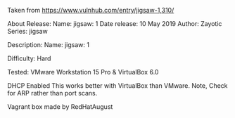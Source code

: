 Taken from https://www.vulnhub.com/entry/jigsaw-1,310/ 

About Release:
    Name: jigsaw: 1
    Date release: 10 May 2019
    Author: Zayotic
    Series: jigsaw

Description:
Name: jigsaw: 1

Difficulty: Hard

Tested: VMware Workstation 15 Pro & VirtualBox 6.0

DHCP Enabled
This works better with VirtualBox than VMware. Note, Check for ARP rather than port scans.
 
Vagrant box made by RedHatAugust
